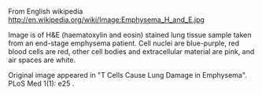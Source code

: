 From English wikipedia http://en.wikipedia.org/wiki/Image:Emphysema_H_and_E.jpg

Image is of H&E (haematoxylin and eosin) stained lung tissue sample taken from an end-stage emphysema patient. Cell nuclei are blue-purple, red blood cells are red, other cell bodies and extracellular material are pink, and air spaces are white.

Original image appeared in "T Cells Cause Lung Damage in Emphysema". PLoS Med 1(1): e25 .

